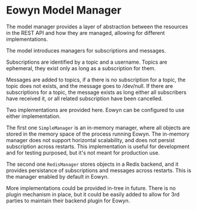 # Eowyn Model Manager

The model manager provides a layer of abstraction between the resources in the
REST API and how they are managed, allowing for different implementations.

The model introduces managers for subscriptions and messages.

Subscriptions are identified by a topic and a username. Topics are ephemeral,
they exist only as long as a subscription for them.

Messages are added to topics, if a there is no subscription for a topic, the 
topic does not exists, and the message goes to /dev/null.
If there are subscriptions for a topic, the message exists as long either 
all subscribers have received it, or all related subscription have been 
cancelled.

Two implementations are provided here. 
Eowyn can be configured to use either implementation. 

The first one `SimpleManager` is an in-memory manager, where all objects are
stored in the memory space of the process running Eowyn. 
The in-memory manager does not support horizontal scalability, and does not
persist subscription across restarts.
This implementation is useful for development and for testing purposed, but 
it's not meant for production use.

The second one `RedisManager` stores objects in a Redis backend, and it
provides persistance of subscriptions and messages across restarts. This
is the manager enabled by default in Eowyn.

More implementations could be provided in-tree in future. There is no
plugin mechanism in place, but it could be easily added to allow for
3rd parties to maintain their backend plugin for Eowyn.